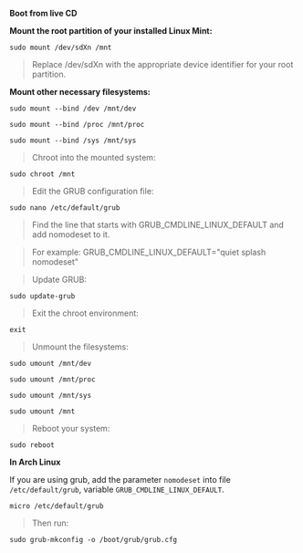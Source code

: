 **Boot from live CD**

**Mount the root partition of your installed Linux Mint:**

```
sudo mount /dev/sdXn /mnt
```

>Replace /dev/sdXn with the appropriate device identifier for your root partition.


**Mount other necessary filesystems:**

```
sudo mount --bind /dev /mnt/dev
```

```
sudo mount --bind /proc /mnt/proc
```

```
sudo mount --bind /sys /mnt/sys
```

>Chroot into the mounted system:

```
sudo chroot /mnt
```

>Edit the GRUB configuration file:

```
sudo nano /etc/default/grub
```

>Find the line that starts with GRUB_CMDLINE_LINUX_DEFAULT and add nomodeset to it.

>For example: GRUB_CMDLINE_LINUX_DEFAULT="quiet splash nomodeset"

>Update GRUB:

```
sudo update-grub
```

>Exit the chroot environment:

```
exit
```

>Unmount the filesystems:

```
sudo umount /mnt/dev
```

```
sudo umount /mnt/proc
```

```
sudo umount /mnt/sys
```

```
sudo umount /mnt
```

>Reboot your system:

```
sudo reboot
```

**In Arch Linux**

If you are using grub, add the parameter `nomodeset` into file `/etc/default/grub`, variable `GRUB_CMDLINE_LINUX_DEFAULT`.

```
micro /etc/default/grub
```

>Then run: 

```
sudo grub-mkconfig -o /boot/grub/grub.cfg
```